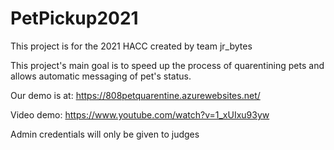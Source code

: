 # PetPickup2021

This project is for the 2021 HACC created by team jr_bytes

This project's main goal is to speed up the process of quarentining pets and allows automatic messaging of pet's status. 

Our demo is at: https://808petquarentine.azurewebsites.net/

Video demo: https://www.youtube.com/watch?v=1_xUIxu93yw

Admin credentials will only be given to judges
